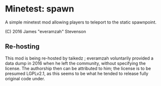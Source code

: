 # Minetest: spawn

A simple minetest mod allowing players to teleport to the static spawnpoint.

(C) 2016 James "everamzah" Stevenson

## Re-hosting

This mod is being re-hosted by taikedz ; everamzah voluntarily provided a data dump in 2016 when he left the community, without specifying the license. The authorship then can be attributed to him; the license is to be presumed LGPLv2.1, as this seems to be what he tended to release fully original code under.
